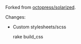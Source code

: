Forked from [octopress/solarized](https://github.com/octopress/solarized).

Changes:

- Custom stylesheets/scss



    rake build_css
    
